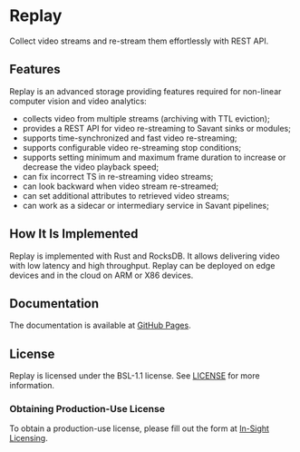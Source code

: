 # Replay

Collect video streams and re-stream them effortlessly with REST API.

## Features

Replay is an advanced storage providing features required for non-linear computer vision and video analytics:

- collects video from multiple streams (archiving with TTL eviction);
- provides a REST API for video re-streaming to Savant sinks or modules;
- supports time-synchronized and fast video re-streaming;
- supports configurable video re-streaming stop conditions;
- supports setting minimum and maximum frame duration to increase or decrease the video playback speed;
- can fix incorrect TS in re-streaming video streams;
- can look backward when video stream re-streamed;
- can set additional attributes to retrieved video streams;
- can work as a sidecar or intermediary service in Savant pipelines;

## How It Is Implemented

Replay is implemented with Rust and RocksDB. It allows delivering video with low latency and high
throughput. Replay can be deployed on edge devices and in the cloud on ARM or X86 devices.

## Documentation

The documentation is available at [GitHub Pages](https://insight-platform.github.io/Replay/).

## License

Replay is licensed under the BSL-1.1 license. See [LICENSE](LICENSE) for more information.

### Obtaining Production-Use License

To obtain a production-use license, please fill out the form
at [In-Sight Licensing](https://forms.gle/kstX7BrgzqrSLCJ18).